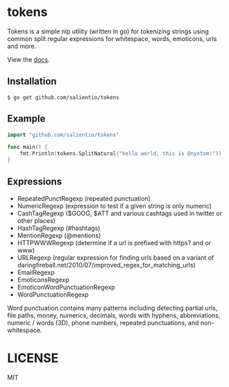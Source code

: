 # tokens

Tokens is a simple nlp utility (written in go) for tokenizing strings
using common split regular expressions for whitespace, words, emoticons,
urls and more.

View the [docs](http://godoc.org/github.com/nyxtom/tokens).

## Installation

```
$ go get github.com/salientio/tokens
```

## Example

```go
import "github.com/salientio/tokens"

func main() {
	fmt.Println(tokens.SplitNatural("hello world, this is @nyxtom!"))
}
```

## Expressions

+ RepeatedPunctRegexp (repeated punctuation)
+ NumericRegexp (expression to test if a given string is only numeric)
+ CashTagRegexp ($GOOG, $ATT and various cashtags used in twitter or other
  places)
+ HashTagRegexp (#hashtags)
+ MentionRegexp (@mentions)
+ HTTPWWWRegexp (determine if a url is prefixed with https? and or www)
+ URLRegexp (regular expression for finding urls based on a variant of
  daringfireball.net/2010/07/improved_regex_for_matching_urls)
+ EmailRegexp
+ EmoticonsRegexp
+ EmoticonWordPunctuationRegexp
+ WordPunctuationRegexp

Word punctuation contains many patterns including detecting partial urls,
file paths, money, numerics, decimals, words with hyphens, abbreviations,
numeric / words (3D), phone numbers, repeated punctuations, and
non-whitespace.

# LICENSE

MIT
